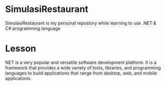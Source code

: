 # SimulasiRestaurant
SimulasiRestaurant is my personal repostory while learning to use .NET & C# programming language

# Lesson
NET is a very popular and versatile software development platform. It is a framework that provides a wide variety of tools, libraries, and programming languages to build applications that range from desktop, web, and mobile applications.
